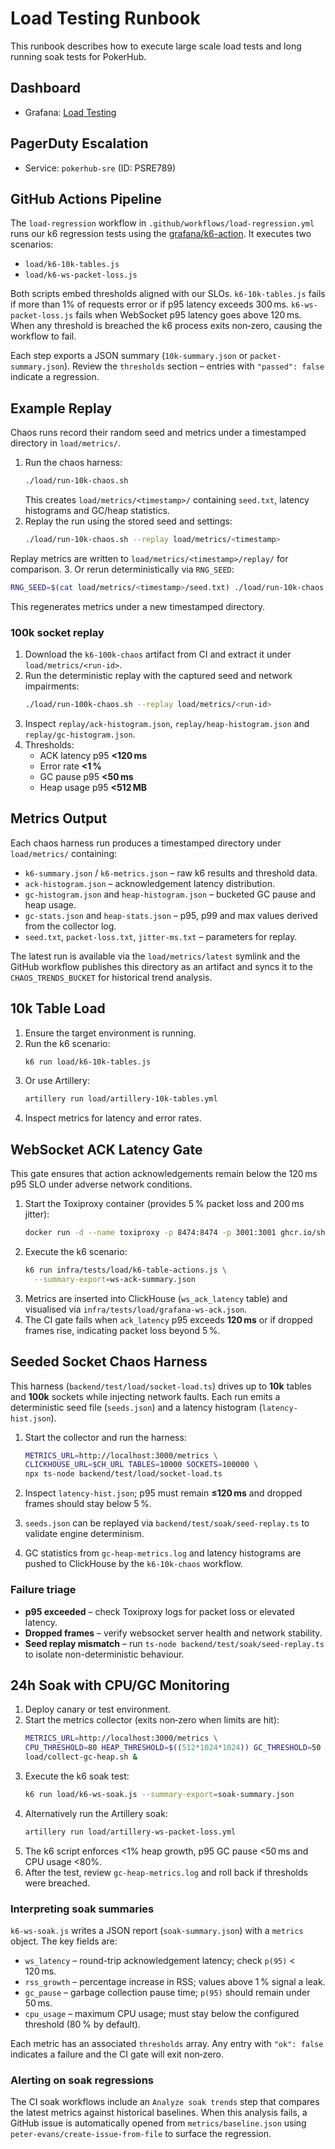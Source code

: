 # Load Testing Runbook
<!-- Update service IDs in this file if PagerDuty services change -->

This runbook describes how to execute large scale load tests and long running soak tests for PokerHub.

## Dashboard
- Grafana: [Load Testing](../analytics-dashboards.md#action-ack-latency)

## PagerDuty Escalation
- Service: `pokerhub-sre` (ID: PSRE789)

## GitHub Actions Pipeline

The `load-regression` workflow in `.github/workflows/load-regression.yml` runs our k6 regression tests using the [grafana/k6-action](https://github.com/grafana/k6-action). It executes two scenarios:

- `load/k6-10k-tables.js`
- `load/k6-ws-packet-loss.js`

Both scripts embed thresholds aligned with our SLOs. `k6-10k-tables.js` fails if more than 1% of requests error or if p95 latency exceeds 300 ms. `k6-ws-packet-loss.js` fails when WebSocket p95 latency goes above 120 ms. When any threshold is breached the k6 process exits non‑zero, causing the workflow to fail.

Each step exports a JSON summary (`10k-summary.json` or `packet-summary.json`). Review the `thresholds` section – entries with `"passed": false` indicate a regression.

## Example Replay

Chaos runs record their random seed and metrics under a timestamped directory in
`load/metrics/`.

1. Run the chaos harness:
   ```bash
   ./load/run-10k-chaos.sh
   ```
   This creates `load/metrics/<timestamp>/` containing `seed.txt`, latency
   histograms and GC/heap statistics.
2. Replay the run using the stored seed and settings:
   ```bash
   ./load/run-10k-chaos.sh --replay load/metrics/<timestamp>
   ```
Replay metrics are written to `load/metrics/<timestamp>/replay/` for
comparison.
3. Or rerun deterministically via `RNG_SEED`:
   ```bash
   RNG_SEED=$(cat load/metrics/<timestamp>/seed.txt) ./load/run-10k-chaos.sh
   ```
   This regenerates metrics under a new timestamped directory.

### 100k socket replay

1. Download the `k6-100k-chaos` artifact from CI and extract it under
   `load/metrics/<run-id>`.
2. Run the deterministic replay with the captured seed and network impairments:
   ```bash
   ./load/run-100k-chaos.sh --replay load/metrics/<run-id>
   ```
3. Inspect `replay/ack-histogram.json`, `replay/heap-histogram.json` and
   `replay/gc-histogram.json`.
4. Thresholds:
   - ACK latency p95 **<120 ms**
   - Error rate **<1 %**
   - GC pause p95 **<50 ms**
   - Heap usage p95 **<512 MB**

## Metrics Output

Each chaos harness run produces a timestamped directory under
`load/metrics/` containing:

- `k6-summary.json` / `k6-metrics.json` – raw k6 results and threshold data.
- `ack-histogram.json` – acknowledgement latency distribution.
- `gc-histogram.json` and `heap-histogram.json` – bucketed GC pause and heap
  usage.
- `gc-stats.json` and `heap-stats.json` – p95, p99 and max values derived from
  the collector log.
- `seed.txt`, `packet-loss.txt`, `jitter-ms.txt` – parameters for replay.

The latest run is available via the `load/metrics/latest` symlink and the
GitHub workflow publishes this directory as an artifact and syncs it to the
`CHAOS_TRENDS_BUCKET` for historical trend analysis.

## 10k Table Load

1. Ensure the target environment is running.
2. Run the k6 scenario:
   ```bash
   k6 run load/k6-10k-tables.js
   ```
3. Or use Artillery:
   ```bash
   artillery run load/artillery-10k-tables.yml
   ```
4. Inspect metrics for latency and error rates.

## WebSocket ACK Latency Gate

This gate ensures that action acknowledgements remain below the 120 ms p95 SLO under adverse network conditions.

1. Start the Toxiproxy container (provides 5 % packet loss and 200 ms jitter):
   ```bash
   docker run -d --name toxiproxy -p 8474:8474 -p 3001:3001 ghcr.io/shopify/toxiproxy
   ```
2. Execute the k6 scenario:
   ```bash
   k6 run infra/tests/load/k6-table-actions.js \
     --summary-export=ws-ack-summary.json
   ```
3. Metrics are inserted into ClickHouse (`ws_ack_latency` table) and visualised via `infra/tests/load/grafana-ws-ack.json`.
4. The CI gate fails when `ack_latency` p95 exceeds **120 ms** or if dropped frames rise, indicating packet loss beyond 5 %.

## Seeded Socket Chaos Harness

This harness (`backend/test/load/socket-load.ts`) drives up to **10k** tables and
**100k** sockets while injecting network faults. Each run emits a deterministic
seed file (`seeds.json`) and a latency histogram (`latency-hist.json`).

1. Start the collector and run the harness:

   ```bash
   METRICS_URL=http://localhost:3000/metrics \
   CLICKHOUSE_URL=$CH_URL TABLES=10000 SOCKETS=100000 \
   npx ts-node backend/test/load/socket-load.ts
   ```
2. Inspect `latency-hist.json`; p95 must remain **≤120 ms** and dropped frames
   should stay below 5 %.
3. `seeds.json` can be replayed via `backend/test/soak/seed-replay.ts` to
   validate engine determinism.
4. GC statistics from `gc-heap-metrics.log` and latency histograms are pushed to
   ClickHouse by the `k6-10k-chaos` workflow.

### Failure triage

- **p95 exceeded** – check Toxiproxy logs for packet loss or elevated latency.
- **Dropped frames** – verify websocket server health and network stability.
- **Seed replay mismatch** – run `ts-node backend/test/soak/seed-replay.ts` to
  isolate non-deterministic behaviour.

## 24h Soak with CPU/GC Monitoring

1. Deploy canary or test environment.
2. Start the metrics collector (exits non‑zero when limits are hit):
   ```bash
   METRICS_URL=http://localhost:3000/metrics \
   CPU_THRESHOLD=80 HEAP_THRESHOLD=$((512*1024*1024)) GC_THRESHOLD=50 \
   load/collect-gc-heap.sh &
   ```
3. Execute the k6 soak test:
   ```bash
   k6 run load/k6-ws-soak.js --summary-export=soak-summary.json
   ```
4. Alternatively run the Artillery soak:
   ```bash
   artillery run load/artillery-ws-packet-loss.yml
   ```
5. The k6 script enforces <1% heap growth, p95 GC pause <50 ms and CPU usage <80%.
6. After the test, review `gc-heap-metrics.log` and roll back if thresholds were breached.

### Interpreting soak summaries

`k6-ws-soak.js` writes a JSON report (`soak-summary.json`) with a `metrics`
object. The key fields are:

- `ws_latency` – round-trip acknowledgement latency; check `p(95)` < 120 ms.
- `rss_growth` – percentage increase in RSS; values above 1 % signal a leak.
- `gc_pause` – garbage collection pause time; `p(95)` should remain under 50 ms.
- `cpu_usage` – maximum CPU usage; must stay below the configured threshold
  (80 % by default).

Each metric has an associated `thresholds` array. Any entry with `"ok": false`
indicates a failure and the CI gate will exit non‑zero.

### Alerting on soak regressions

The CI soak workflows include an `Analyze soak trends` step that compares the
latest metrics against historical baselines. When this analysis fails, a GitHub
issue is automatically opened from `metrics/baseline.json` using
`peter-evans/create-issue-from-file` to surface the regression.
